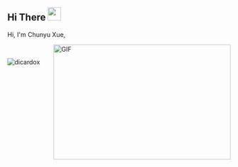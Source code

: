 ## Hi There <img src="https://media.giphy.com/media/hvRJCLFzcasrR4ia7z/giphy.gif" width="30px">

Hi, I'm Chunyu Xue, 


  <img align="right" alt="GIF" src="https://github.com/abhisheknaiidu/abhisheknaiidu/blob/master/code.gif?raw=true" width="400" height="260" />









  





<br>



<p align="left"> <img src="https://github-readme-stats.vercel.app/api?username=dicardox&show_icons=true&theme=gotham" alt="dicardox" />




